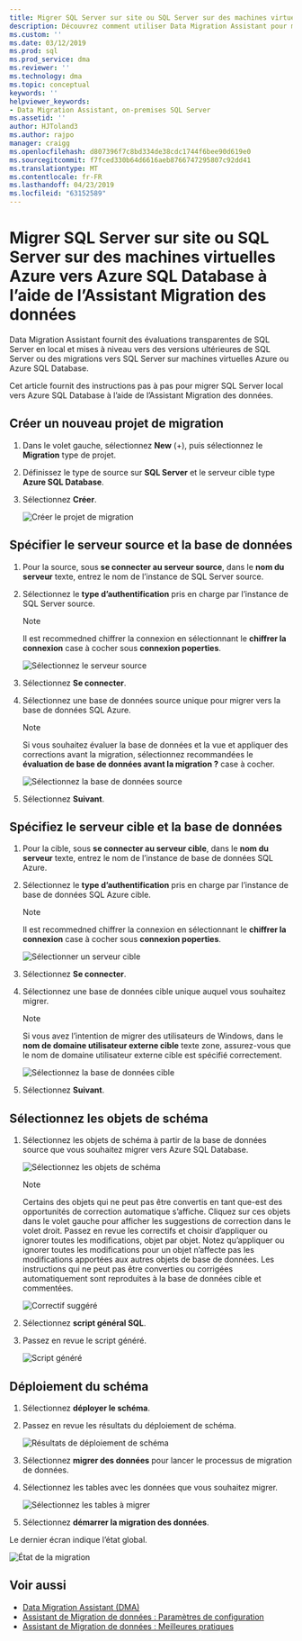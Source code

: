 ```yaml
---
title: Migrer SQL Server sur site ou SQL Server sur des machines virtuelles Azure vers Azure SQL Database à l’aide de l’Assistant Migration des données | Microsoft Docs
description: Découvrez comment utiliser Data Migration Assistant pour migrer un serveur local SQL Server vers Azure SQL Database
ms.custom: ''
ms.date: 03/12/2019
ms.prod: sql
ms.prod_service: dma
ms.reviewer: ''
ms.technology: dma
ms.topic: conceptual
keywords: ''
helpviewer_keywords:
- Data Migration Assistant, on-premises SQL Server
ms.assetid: ''
author: HJToland3
ms.author: rajpo
manager: craigg
ms.openlocfilehash: d807396f7c8bd334de38cdc1744f6bee90d619e0
ms.sourcegitcommit: f7fced330b64d6616aeb8766747295807c92dd41
ms.translationtype: MT
ms.contentlocale: fr-FR
ms.lasthandoff: 04/23/2019
ms.locfileid: "63152589"
---
```

# <a name="migrate-on-premises-sql-server-or-sql-server-on-azure-vms-to-azure-sql-database-using-the-data-migration-assistant"></a>Migrer SQL Server sur site ou SQL Server sur des machines virtuelles Azure vers Azure SQL Database à l’aide de l’Assistant Migration des données

Data Migration Assistant fournit des évaluations transparentes de SQL Server en local et mises à niveau vers des versions ultérieures de SQL Server ou des migrations vers SQL Server sur machines virtuelles Azure ou Azure SQL Database.

Cet article fournit des instructions pas à pas pour migrer SQL Server local vers Azure SQL Database à l’aide de l’Assistant Migration des données.   

## <a name="create-a-new-migration-project"></a>Créer un nouveau projet de migration

1. Dans le volet gauche, sélectionnez **New** (+), puis sélectionnez le **Migration** type de projet.

2. Définissez le type de source sur **SQL Server** et le serveur cible type **Azure SQL Database**.

3. Sélectionnez **Créer**.

   ![Créer le projet de migration](../dma/media/NewCreate1.png)

## <a name="specify-the-source-server-and-database"></a>Spécifier le serveur source et la base de données

1. Pour la source, sous **se connecter au serveur source**, dans le **nom du serveur** texte, entrez le nom de l’instance de SQL Server source.

2. Sélectionnez le **type d’authentification** pris en charge par l’instance de SQL Server source.

   > [!NOTE]
   > Il est recommedned chiffrer la connexion en sélectionnant le **chiffrer la connexion** case à cocher sous **connexion poperties**.

    ![Sélectionnez le serveur source](../dma/media/select-source-server.png)

3. Sélectionnez **Se connecter**.

4. Sélectionnez une base de données source unique pour migrer vers la base de données SQL Azure.

   > [!NOTE]
   > Si vous souhaitez évaluer la base de données et la vue et appliquer des corrections avant la migration, sélectionnez recommandées le **évaluation de base de données avant la migration ?** case à cocher.

    ![Sélectionnez la base de données source](../dma/media/select-source-database.png)

5. Sélectionnez **Suivant**.

## <a name="specify-the-target-server-and-database"></a>Spécifiez le serveur cible et la base de données

1. Pour la cible, sous **se connecter au serveur cible**, dans le **nom du serveur** texte, entrez le nom de l’instance de base de données SQL Azure. 

2. Sélectionnez le **type d’authentification** pris en charge par l’instance de base de données SQL Azure cible.

   > [!NOTE]
   > Il est recommedned chiffrer la connexion en sélectionnant le **chiffrer la connexion** case à cocher sous **connexion poperties**.

     ![Sélectionner un serveur cible](../dma/media/select-target-server.png)

3. Sélectionnez **Se connecter**.

4. Sélectionnez une base de données cible unique auquel vous souhaitez migrer.

   > [!NOTE]
   > Si vous avez l’intention de migrer des utilisateurs de Windows, dans le **nom de domaine utilisateur externe cible** texte zone, assurez-vous que le nom de domaine utilisateur externe cible est spécifié correctement.

    ![Sélectionnez la base de données cible](../dma/media/select-target-database.png)

5. Sélectionnez **Suivant**.

## <a name="select-schema-objects"></a>Sélectionnez les objets de schéma

1.  Sélectionnez les objets de schéma à partir de la base de données source que vous souhaitez migrer vers Azure SQL Database.

    ![Sélectionnez les objets de schéma](../dma/media/select-schema-objects.png)

       > [!NOTE]
       > Certains des objets qui ne peut pas être convertis en tant que-est des opportunités de correction automatique s’affiche. Cliquez sur ces objets dans le volet gauche pour afficher les suggestions de correction dans le volet droit. Passez en revue les correctifs et choisir d’appliquer ou ignorer toutes les modifications, objet par objet. Notez qu’appliquer ou ignorer toutes les modifications pour un objet n’affecte pas les modifications apportées aux autres objets de base de données. Les instructions qui ne peut pas être converties ou corrigées automatiquement sont reproduites à la base de données cible et commentées.

    ![Correctif suggéré](../dma/media/suggested-fix.png)

2. Sélectionnez **script général SQL**.
 
3. Passez en revue le script généré.

    ![Script généré](../dma/media/generated-script.png)

## <a name="deploy-schema"></a>Déploiement du schéma

1. Sélectionnez **déployer le schéma**.

2. Passez en revue les résultats du déploiement de schéma.
 
    ![Résultats de déploiement de schéma](../dma/media/schema-deployment-results.png)

3. Sélectionnez **migrer des données** pour lancer le processus de migration de données.
 
4. Sélectionnez les tables avec les données que vous souhaitez migrer.

    ![Sélectionnez les tables à migrer](../dma/media/select-tables-to-migrate.png) 

5. Sélectionnez **démarrer la migration des données**.
 
Le dernier écran indique l’état global.

   ![État de la migration](../dma/media/migration-status.png) 

## <a name="see-also"></a>Voir aussi

- [Data Migration Assistant (DMA)](../dma/dma-overview.md)
- [Assistant de Migration de données : Paramètres de configuration](../dma/dma-configurationsettings.md)
- [Assistant de Migration de données : Meilleures pratiques](../dma/dma-bestpractices.md)
